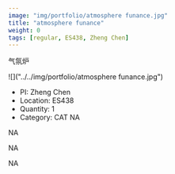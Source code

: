 ```yaml
---
image: "img/portfolio/atmosphere funance.jpg"
title: "atmosphere funance"
weight: 0
tags: [regular, ES438, Zheng Chen]
---
```


气氛炉

<!--more-->

![]("../../img/portfolio/atmosphere funance.jpg")

- PI: Zheng Chen
- Location: ES438
- Quantity: 1
- Category: CAT
NA

NA

NA

NA
